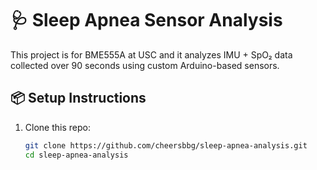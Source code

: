 # 🩺 Sleep Apnea Sensor Analysis

This project is for BME555A at USC and it analyzes IMU + SpO₂ data collected over 90 seconds using custom Arduino-based sensors.

## 📦 Setup Instructions

1. Clone this repo:
   ```bash
   git clone https://github.com/cheersbbg/sleep-apnea-analysis.git
   cd sleep-apnea-analysis
